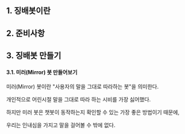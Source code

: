 ## 1. 징배봇이란

## 2. 준비사항

## 3. 징배봇 만들기

#### 3.1. 미러(Mirror) 봇 만들어보기

미러(Mirror) 봇이란 "사용자의 말을 그대로 따라하는 봇"을 의미한다. <br/>

개인적으로 어린시절 말을 그대로 따라 하는 시비를 가장 싫어했다. <br/>

하지만 미러 봇은 챗봇이 동작하는지 확인할 수 있는 가장 좋은 방법이기 때문에, <br/> 

우리는 인내심을 가지고 말을 걸어볼 수 밖에 없다. <br/> 

